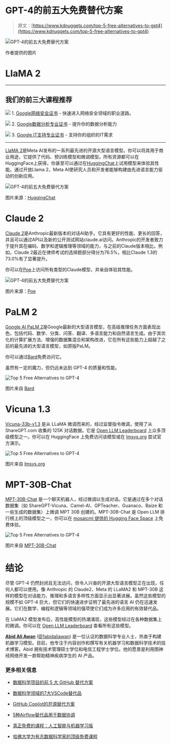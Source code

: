 # GPT-4的前五大免费替代方案

> 原文：[https://www.kdnuggets.com/top-5-free-alternatives-to-gpt4](https://www.kdnuggets.com/top-5-free-alternatives-to-gpt4)

![GPT-4的前五大免费替代方案](../Images/a13c408d736bed37d89fae8d10399004.png)

作者提供的图片

# LlaMA 2

* * *

## 我们的前三大课程推荐

![](../Images/0244c01ba9267c002ef39d4907e0b8fb.png) 1\. [Google网络安全证书](https://www.kdnuggets.com/google-cybersecurity) - 快速进入网络安全领域的职业道路。

![](../Images/e225c49c3c91745821c8c0368bf04711.png) 2\. [Google数据分析专业证书](https://www.kdnuggets.com/google-data-analytics) - 提升你的数据分析能力

![](../Images/0244c01ba9267c002ef39d4907e0b8fb.png) 3\. [Google IT支持专业证书](https://www.kdnuggets.com/google-itsupport) - 支持你的组织的IT需求

* * *

[LlaMA 2](https://ai.meta.com/blog/llama-2/)是Meta AI发布的一系列最先进的开源大型语言模型。你可以将其用于商业用途，它提供了代码、预训练模型和微调模型。所有资源都可以在HuggingFace上获得，你甚至可以通过在[HuggingChat](https://huggingface.co/chat)上试用模型来体验其性能。通过开放Llama 2，Meta AI使研究人员和开发者能够构建由先进语言能力驱动的创新应用。

![GPT-4的前五大免费替代方案](../Images/126a9677f5759ada63ea4f235375956f.png)

图片来源：[HuggingChat](https://huggingface.co/chat)

# Claude 2

[Claude 2](https://www.anthropic.com/index/claude-2)是Anthropic最新版本的对话AI助手。它具有更好的性能、更长的回答，并且可以通过API以及新的公开测试网站claude.ai访问。Anthropic的开发者致力于提升其在编码、数学和逻辑推理等领域的能力，与之前的Claude版本相比。例如，Claude 2最近在律师考试的选择题部分得分为76.5%，相比Claude 1.3的73.0%有了显著提升。

你可以在[Poe](https://poe.com/Claude-2-100k)上访问所有类型的Claude模型，并亲自体验其性能。

![GPT-4的前五大免费替代方案](../Images/8603ab14e69412f8f73c047a67de90b2.png)

图片来源：[Poe](https://poe.com/Claude-2-100k)

# PaLM 2

[Google AI PaLM 2](https://ai.google/discover/palm2)是Google最新的大型语言模型，在高级推理任务方面表现出色，包括代码、数学、分类、问答、翻译、多语言能力和自然语言生成。由于其优化的计算扩展方法、增强的数据集混合和架构改进，它在所有这些能力上超越了之前的最先进的大型语言模型，如原版PaLM。

你可以通过[Bard](https://bard.google.com/)免费访问它。

虽然有一定的魔力，但仍远未达到 GPT-4 的质量和性能。

![Top 5 Free Alternatives to GPT-4](../Images/a9c8a7edb11bed113e470f5c8b4fccb4.png)

图片来自 [Bard](https://bard.google.com/)

# Vicuna 1.3

[Vicuna-33b-v1.3](https://huggingface.co/lmsys/vicuna-33b-v1.3) 是从 LLaMA 微调而来的，经过监督指令微调，使用了从 ShareGPT.com 收集的 125K 对话数据。它是 [Open LLM Leaderboard](https://huggingface.co/spaces/HuggingFaceH4/open_llm_leaderboard) 上众多顶级模型之一。你可以在 HuggingFace 上免费访问该模型或在 [lmsys.org](https://chat.lmsys.org/) 尝试官方演示。

![Top 5 Free Alternatives to GPT-4](../Images/5018da4edaeb99ef2e3f47da7808adef.png)

图片来自 [lmsys.org](https://chat.lmsys.org/)

# MPT-30B-Chat

[MPT-30B-Chat](https://huggingface.co/mosaicml/mpt-30b-chat) 是一个聊天机器人，经过微调以生成对话。它是通过在多个对话数据集（如 ShareGPT-Vicuna、Camel-AI、GPTeacher、Guanaco、Baize 和一些生成的数据集）上微调 MPT 30B 创建的。MPT-30B-Chat 是 Open LLM 排行榜上的顶级模型之一，你可以在 [mosaicml 提供的 Hugging Face Space](https://huggingface.co/spaces/mosaicml/mpt-30b-chat) 上免费体验。

![Top 5 Free Alternatives to GPT-4](../Images/7da4f6803d475446a0be0f43c35f1c60.png)

图片来自 [MPT-30B-Chat](https://huggingface.co/spaces/mosaicml/mpt-30b-chat)

# 结论

尽管 GPT-4 仍然封闭且无法访问，但令人兴奋的开源大型语言模型正在出现，任何人都可以使用。像 Anthropic 的 Claude2、Meta 的 LLaMA2 和 MPT-30B 这样的模型在对话能力、推理和多语言多样性方面显示出显著进展。虽然这些模型的规模不如 GPT-4 巨大，但它们的快速进步证明了最先进的语言 AI 仍在迅速发展。它们在数学、编程和逻辑等领域的强项使它们成为许多应用的有效替代品。

在 LlaMA2 模型发布后，高性能模型的热潮涌现，这些模型经过在各种数据集上的微调。你可以在 [Open LLM Leaderboard](https://huggingface.co/spaces/HuggingFaceH4/open_llm_leaderboard) 查看所有这些模型。

**[Abid Ali Awan](https://www.polywork.com/kingabzpro)** ([@1abidaliawan](https://www.linkedin.com/in/1abidaliawan/)) 是一位认证的数据科学专业人士，热衷于构建机器学习模型。目前，他专注于内容创作和撰写有关机器学习和数据科学技术的技术博客。Abid 拥有技术管理硕士学位和电信工程学士学位。他的愿景是利用图神经网络开发一款帮助精神疾病学生的 AI 产品。

### 更多相关信息

+   [数据科学项目的前 5 大 GitHub 替代方案](https://www.kdnuggets.com/the-top-5-alternatives-to-github-for-data-science-projects)

+   [数据科学领域的7大VSCode替代品](https://www.kdnuggets.com/top-7-alternatives-to-vscode-for-data-science)

+   [GitHub Copilot的开源替代方案](https://www.kdnuggets.com/2021/07/github-copilot-open-source-alternatives-code-generation.html)

+   [5种Airflow替代品用于数据协调](https://www.kdnuggets.com/5-airflow-alternatives-for-data-orchestration)

+   [真正免费的课程：人工智能与机器学习版](https://www.kdnuggets.com/free-courses-that-are-actually-free-ai-ml-edition)

+   [哈佛大学为有志数据科学家的顶级免费课程](https://www.kdnuggets.com/harvard-top-free-courses-for-aspiring-data-scientists)
